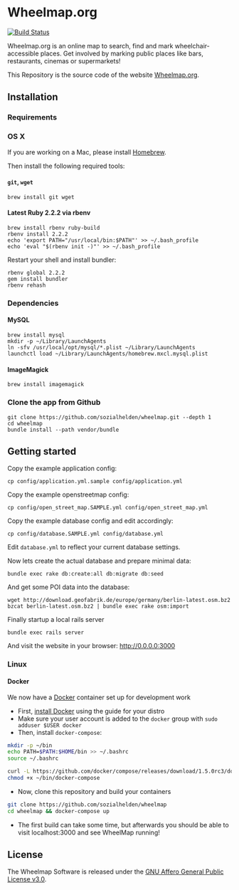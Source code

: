 # Wheelmap.org

[![Build Status](https://travis-ci.org/sozialhelden/wheelmap.svg?branch=master)](https://travis-ci.org/sozialhelden/wheelmap)

Wheelmap.org is an online map to search, find and mark wheelchair-accessible places. Get involved by marking public places like bars, restaurants, cinemas or supermarkets!

This Repository is the source code of the website [Wheelmap.org](http://wheelmap.org/).

## Installation

### Requirements

### OS X
If you are working on a Mac, please install [Homebrew](http://brew.sh/).

Then install the following required tools:

#### `git`, `wget`

    brew install git wget

#### Latest Ruby 2.2.2 via rbenv

    brew install rbenv ruby-build
    rbenv install 2.2.2
    echo 'export PATH="/usr/local/bin:$PATH"' >> ~/.bash_profile
    echo 'eval "$(rbenv init -)"' >> ~/.bash_profile

Restart your shell and install bundler:

    rbenv global 2.2.2
    gem install bundler
    rbenv rehash

### Dependencies

#### MySQL

    brew install mysql
    mkdir -p ~/Library/LaunchAgents
    ln -sfv /usr/local/opt/mysql/*.plist ~/Library/LaunchAgents
    launchctl load ~/Library/LaunchAgents/homebrew.mxcl.mysql.plist

#### ImageMagick

    brew install imagemagick

### Clone the app from Github

    git clone https://github.com/sozialhelden/wheelmap.git --depth 1
    cd wheelmap
    bundle install --path vendor/bundle

## Getting started

Copy the example application config:

    cp config/application.yml.sample config/application.yml

Copy the example openstreetmap config:

    cp config/open_street_map.SAMPLE.yml config/open_street_map.yml

Copy the example database config and edit accordingly:

    cp config/database.SAMPLE.yml config/database.yml

Edit `database.yml` to reflect your current database settings.

Now lets create the actual database and prepare minimal data:

    bundle exec rake db:create:all db:migrate db:seed

And get some POI data into the database:

    wget http://download.geofabrik.de/europe/germany/berlin-latest.osm.bz2
    bzcat berlin-latest.osm.bz2 | bundle exec rake osm:import

Finally startup a local rails server

    bundle exec rails server

And visit the website in your browser: http://0.0.0.0:3000


### Linux

#### Docker 

We now have a [Docker](https://www.docker.com/) container set up for development work

* First, [install Docker](https://docs.docker.com/) using the guide for your distro
* Make sure your user account is added to the `docker` group with `sudo adduser $USER docker`
* Then, install `docker-compose`:

```bash
mkdir -p ~/bin
echo PATH=$PATH:$HOME/bin >> ~/.bashrc
source ~/.bashrc

curl -L https://github.com/docker/compose/releases/download/1.5.0rc3/docker-compose-`uname -s`-`uname -m` > ~/bin/docker-compose
chmod +x ~/bin/docker-compose
```

* Now, clone this repository and build your containers

```bash
git clone https://github.com/sozialhelden/wheelmap
cd wheelmap && docker-compose up
```

* The first build can take some time, but afterwards you should be able to visit localhost:3000 and see WheelMap running!


## License

The Wheelmap Software is released under the [GNU Affero General Public License v3.0](/LICENSE).
